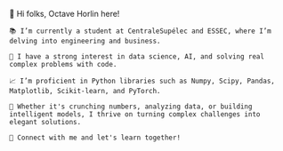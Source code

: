 👋 Hi folks, Octave Horlin here!

    📚 I’m currently a student at CentraleSupélec and ESSEC, where I’m delving into engineering and business.

    👀 I have a strong interest in data science, AI, and solving real complex problems with code.
    
    📈 I’m proficient in Python libraries such as Numpy, Scipy, Pandas, Matplotlib, Scikit-learn, and PyTorch.

    🚀 Whether it's crunching numbers, analyzing data, or building intelligent models, I thrive on turning complex challenges into elegant solutions.

    🔗 Connect with me and let's learn together!
